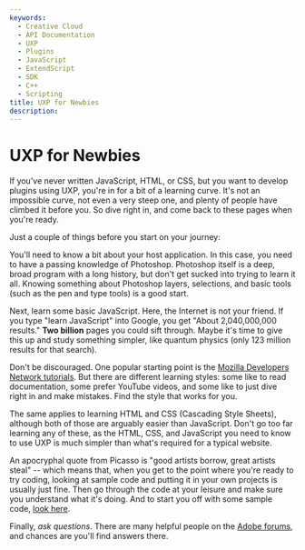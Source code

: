 ```yaml
---
keywords:
  - Creative Cloud
  - API Documentation
  - UXP
  - Plugins
  - JavaScript
  - ExtendScript
  - SDK
  - C++
  - Scripting
title: UXP for Newbies
description:
---
```


# UXP for Newbies

If you've never written JavaScript, HTML, or CSS, but you want to develop plugins using UXP, you're in for a bit of a learning curve. It's not an impossible curve, not even a very steep one, and plenty of people have climbed it before you. So dive right in, and come back to these pages when you're ready.

Just a couple of things before you start on your journey:

You'll need to know a bit about your host application. In this case, you need to have a passing knowledge of Photoshop. Photoshop itself is a deep, broad program with a long history, but don't get sucked into trying to learn it all. Knowing something about Photoshop layers, selections, and basic tools (such as the pen and type tools) is a good start.

Next, learn some basic JavaScript. Here, the Internet is not your friend. If you type "learn JavaScript" into Google, you get "About 2,040,000,000 results." __Two billion__ pages you could sift through. Maybe it's time to give this up and study something simpler, like quantum physics (only 123 million results for that search).

Don't be discouraged. One popular starting point is the [Mozilla Developers Network tutorials](https://developer.mozilla.org/en-US/docs/Learn/JavaScript). But there are different learning styles: some like to read documentation, some prefer YouTube videos, and some like to just dive right in and make mistakes. Find the style that works for you.

The same applies to learning HTML and CSS (Cascading Style Sheets), although both of those are arguably easier than JavaScript. Don't go too far learning any of these, as the HTML, CSS, and JavaScript you need to know to use UXP is much simpler than what's required for a typical website.

An apocryphal quote from Picasso is "good artists borrow, great artists steal" -- which means that, when you get to the point where you're ready to try coding, looking at sample code and putting it in your own projects is usually just fine. Then go through the code at your leisure and make sure you understand what it's doing. And to start you off with some sample code, [look here](../../../code_samples/).

Finally, _ask questions_. There are many helpful people on the [Adobe forums](https://forums.creativeclouddeveloper.com), and chances are you'll find answers there.